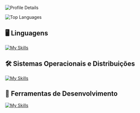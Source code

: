 ![Profile Details](http://github-profile-summary-cards.vercel.app/api/cards/profile-details?username=MatheusTauan&theme=github_dark)

![Top Languages](http://github-profile-summary-cards.vercel.app/api/cards/repos-per-language?username=MatheusTauan&theme=github_dark)

## 🖥️ Linguagens
[![My Skills](https://skillicons.dev/icons?i=python,c,html,css&perline=4)](https://skillicons.dev)

## 🛠️ Sistemas Operacionais e Distribuições
[![My Skills](https://skillicons.dev/icons?i=linux,arch,kali&perline=3)](https://skillicons.dev)

## 🔧 Ferramentas de Desenvolvimento
[![My Skills](https://skillicons.dev/icons?i=neovim,git&perline=2)](https://skillicons.dev)
